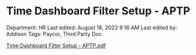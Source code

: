 # Time Dashboard Filter Setup - APTP

Department: HR
Last edited: August 18, 2023 9:16 AM
Last edited by: Addison
Tags: Paycor, Third Party Doc

[Time Dashboard Filter Setup - APTP.pdf](Time_Dashboard_Filter_Setup_-_APTP.pdf)